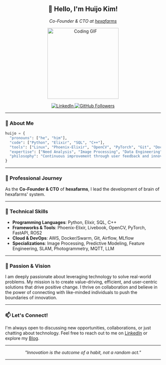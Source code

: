 <h2 align="center">👋 Hello, I'm Huijo Kim!</h2>
<p align="center">
  <em>Co-Founder & CTO at <a href="https://www.hexafarms.com" target="_blank">hexafarms</a></em>
</p>

<p align="center">
  <img src="https://media.giphy.com/media/bAQH7WXKqtIBrPs7sR/giphy.gif" width="230" alt="Coding GIF">
</p>

<p align="center">
  <a href="https://www.linkedin.com/in/khj17/" target="_blank">
    <img src="https://img.shields.io/badge/LinkedIn-huijokim-blue?style=flat-square&logo=linkedin" alt="LinkedIn">
  </a>
  <a href="https://github.com/ccomkhj" target="_blank">
    <img src="https://img.shields.io/github/followers/ccomkhj?label=Follow&style=social" alt="GitHub Followers">
  </a>
</p>

---

### 🚀 About Me

```python
huijo = {
  "pronouns": ["he", "him"],
  "code": ["Python", "Elixir", "SQL", "C++"],
  "tools": ["Linux", "Phoenix-Elixir", "OpenCV", "PyTorch", "Git", "Docker (Swarm)", "AWS", "Airflow", "FastAPI", "MLflow", "ROS2"],
  "expertise": ["Need Analysis", "Image Processing", "Data Engineering", "Backend Development", "SLAM", "Photogrammetry", "Cloud-Server Management", "MQTT", "LLM"],
  "philosophy": "Continuous improvement through user feedback and innovation."
}
```

---

### 💼 Professional Journey

As the **Co-Founder & CTO** of **hexafarms**, I lead the development of brain of hexafarms' system.

---

### 🔧 Technical Skills

- **Programming Languages**: Python, Elixir, SQL, C++
- **Frameworks & Tools**: Phoenix-Elixir, Livebook, OpenCV, PyTorch, FastAPI, ROS2
- **Cloud & DevOps**: AWS, Docker/Swarm, Git, Airflow, MLflow
- **Specializations**: Image Processing, Predictive Modeling, Feature Engineering, SLAM, Photogrammetry, MQTT, LLM

---

### 🌟 Passion & Vision

I am deeply passionate about leveraging technology to solve real-world problems. My mission is to create value-driving, efficient, and user-centric solutions that drive positive change. I thrive on collaboration and believe in the power of connecting with like-minded individuals to push the boundaries of innovation.

---

### 📫 Let's Connect!

I'm always open to discussing new opportunities, collaborations, or just chatting about technology. Feel free to reach out to me on [LinkedIn](https://www.linkedin.com/in/khj17/) or explore my [Blog](https://ccomkhj.github.io).

---

<p align="center">
  <em>"Innovation is the outcome of a habit, not a random act."</em>
</p>

---
